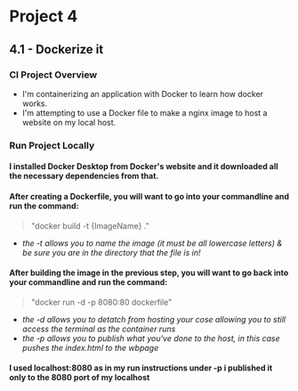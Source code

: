 # Project 4
## 4.1 - Dockerize it
### CI Project Overview
- I'm containerizing an application with Docker to learn how docker works.
- I'm attempting to use a Docker file to make a nginx image to host a website on my local host.
### Run Project Locally
#### I installed Docker Desktop from Docker's website and it downloaded all the necessary dependencies from that.
>
#### After creating a Dockerfile, you will want to go into your commandline and run the command:
> "docker build -t {ImageName} ."
* *the -t allows you to name the image (it must be all lowercase letters) & be sure you are in the directory that the file is in!*
>
#### After building the image in the previous step, you will want to go back into your commandline and run the command:
> "docker run -d -p 8080:80 dockerfile"
* *the -d allows you to detatch from hosting your cose allowing you to still access the terminal as the container runs*
* *the -p allows you to publish what you've done to the host, in this case pushes the index.html to the wbpage* 
>
#### I used localhost:8080 as in my run instructions under -p i published it only to the 8080 port of my localhost
